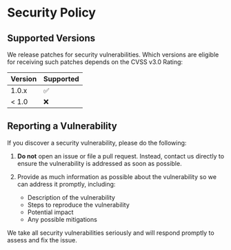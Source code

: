 # Security Policy

## Supported Versions

We release patches for security vulnerabilities. Which versions are eligible for receiving such patches depends on the CVSS v3.0 Rating:

| Version | Supported          |
| ------- | ------------------ |
| 1.0.x   | :white_check_mark: |
| < 1.0   | :x:                |

## Reporting a Vulnerability

If you discover a security vulnerability, please do the following:

1. **Do not** open an issue or file a pull request. Instead, contact us directly to ensure the vulnerability is addressed as soon as possible.

2. Provide as much information as possible about the vulnerability so we can address it promptly, including:
   - Description of the vulnerability
   - Steps to reproduce the vulnerability
   - Potential impact
   - Any possible mitigations

We take all security vulnerabilities seriously and will respond promptly to assess and fix the issue.
